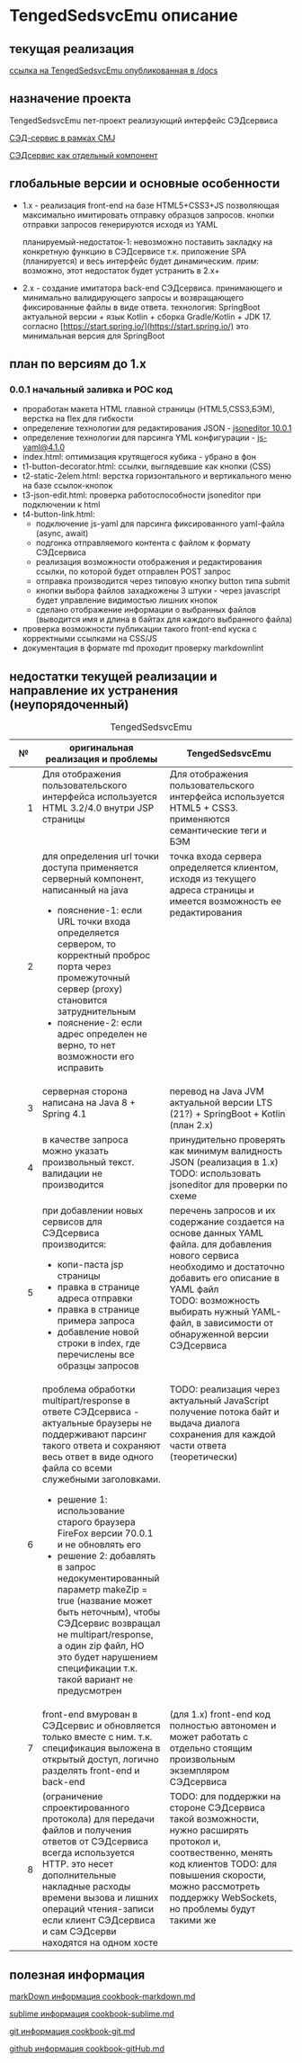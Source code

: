 # TengedSedsvcEmu описание

## текущая реализация

[ссылка на TengedSedsvcEmu опубликованная в /docs](https://drtenguussr.github.io/TengedSedsvcEmu/staticA/index.html)

## назначение проекта

TengedSedsvcEmu пет-проект реализующий интерфейс СЭДсервиса

[СЭД-сервис в рамках CMJ](https://sup.inttrust.ru:8446/prjdocs/master/specs/sedsvc/index.html)

[СЭДсервис как отдельный компонент](https://sup.inttrust.ru:8446/prjdocs/sedsvc/master/specs/sedsvc/index.html)

## глобальные версии и основные особенности

- 1.x - реализация front-end на базе HTML5+CSS3+JS
    позволяющая максимально имитировать отправку образцов запросов.
    кнопки отправки запросов генерируются исходя из YAML

    планируемый-недостаток-1: невозможно поставить закладку на конкретную функцию
    в СЭДсервисе т.к. приложение SPA (планируется) и весь интерфейс будет динамическим.
    *прим*: возможно, этот недостаток будет устранить в 2.x+

- 2.x - создание имитатора back-end СЭДсервиса. принимающего
    и минимально валидирующего запросы и возвращающего фиксированные
    файлы в виде ответа. технология: SpringBoot актуальной версии +
    язык Kotlin + сборка Gradle/Kotlin + JDK 17.
    согласно [https://start.spring.io/](https://start.spring.io/) это минимальная
    версия для SpringBoot

## план по версиям до 1.x

### 0.0.1 начальный заливка и POC код

- проработан макета HTML главной страницы (HTML5,CSS3,БЭМ), верстка на flex для гибкости
- определение технологии для редактирования JSON - [jsoneditor 10.0.1](https://www.npmjs.com/package/jsoneditor)
- определение технологии для парсинга YML конфигурации - [js-yaml@4.1.0](https://www.npmjs.com/package/js-yaml)
- index.html: оптимизация крутящегося кубика - убрано в фон
- t1-button-decorator.html: ссылки, выглядевшие как кнопки (CSS)
- t2-static-2elem.html: верстка горизонтального и вертикального меню
    на базе ссылок-кнопок
- t3-json-edit.html: проверка работоспособности jsoneditor при подключении к html
- t4-button-link.html:
    - подключение js-yaml для парсинга фиксированного yaml-файла (async, await)
    - подгонка отправляемого контента с файлом к формату СЭДсервиса
    - реализация возможности отображения и редактирования ссылки, по которой
    будет отправлен POST запрос
    - отправка производится через типовую кнопку button типа submit
    - кнопки выбора файлов захадкожены 3 штуки - через javascript будет управление
        видимостью лишних кнопок
    - сделано отображение информации о выбранных файлов (выводится имя и
        длина в байтах для каждого выбранного файла)
- проверка возможности публикации такого front-end куска с корректными
    ссылками на CSS/JS
- документация в формате md проходит проверку markdownlint

## недостатки текущей реализации и направление их устранения (неупорядоченный)

<table>
  <caption>
    TengedSedsvcEmu
  </caption>
  <thead class="header">
    <tr>
      <th width="10%">№</th>
      <th width="45%">оригинальная реализация и проблемы</th>
      <th width="45%">TengedSedsvcEmu</th>
    </tr>
  </thead>
<tbody>
<tr><td align="right">1</td><td valign="top">
    Для отображения пользовательского интерфейса
    используется HTML 3.2/4.0 внутри JSP страницы
</td><td valign="top">
    Для отображения пользовательского интерфейса
    используется HTML5 + CSS3. применяются семантические теги и БЭМ
</td></tr>

<tr><td align="right">2</td><td valign="top">
    для определения url точки доступа применяется серверный компонент,
    написанный на java
    <ul>
    <li>пояснение-1: если URL точки входа определяется сервером, то
        корректный проброс порта через промежуточный сервер (proxy)
        становится затруднительным</li>
    <li>
    пояснение-2: если адрес определен не верно, то нет возможности его исправить
    </li>
</td><td valign="top">
    точка входа сервера определяется клиентом, исходя из текущего адреса
    страницы и имеется возможность ее редактирования
</td></tr>

<tr><td align="right">3</td><td valign="top">
    серверная сторона написана на Java 8 + Spring 4.1
    </td><td valign="top">
    перевод на Java JVM актуальной версии LTS (21?)
    + SpringBoot + Kotlin
    <br>(план 2.x)
</td></tr>

<tr><td align="right">4</td><td valign="top">
    в качестве запроса можно указать произвольный текст.
    валидации не производится
    </td><td valign="top">
    принудительно проверять как минимум валидность JSON (реализация в 1.x)
    <br>
    TODO: использовать jsoneditor для проверки по схеме
</td></tr>

<tr><td align="right">5</td><td valign="top">
    при добавлении новых сервисов для СЭДсервиса производится:
    <ul>
        <li>копи-паста jsp страницы</li>
        <li>правка в странице адреса отправки</li>
        <li>правка в странице примера запроса</li>
        <li>добавление новой строки в index, где перечислены все
        образцы запросов</li>
    </ul>
    </td><td valign="top">
        перечень запросов и их содержание создается на основе данных YAML
        файла. для добавления нового сервиса необходимо и достаточно
        добавить его описание в YAML файл
        <br>
        TODO: возможность выбирать нужный YAML-файл, в зависимости
        от обнаруженной версии СЭДсервиса
</td></tr>

<tr><td align="right">6</td><td valign="top">
    проблема обработки multipart/response в ответе СЭДсервиса - актуальные
    браузеры не поддерживают парсинг такого ответа и сохраняют весь ответ
    в виде одного файла со всеми служебными заголовками.
    <ul>
        <li>решение 1: использование старого браузера FireFox версии 70.0.1
        и не обновлять его</li>
        <li>решение 2: добавлять в запрос недокументированный параметр
            makeZip = true (название может быть неточным), чтобы СЭДсервис
            возвращал не multipart/response, а один zip файл, НО
            это будет нарушением спецификации т.к. такой вариант не предусмотрен
    </td><td valign="top">
    TODO: реализация через актуальный JavaScript получение потока байт
    и выдача диалога сохранения для каждой части ответа (теоретически)
</td></tr>

<tr><td align="right">7</td><td valign="top">
    front-end вмурован в СЭДсервис и обновляется только вместе с ним.
    т.к. спецификация выложена в открытый доступ, логично разделять
    front-end и back-end
    </td><td valign="top">
    (для 1.x) front-end код полностью автономен и может работать с
    отдельно стоящим произвольным экземпляром СЭДсервиса
</td></tr>

<tr><td align="right">8</td><td valign="top">
    (ограничение спроектированного протокола) для передачи файлов
    и получения ответов от СЭДсервиса всегда используется HTTP.
    это несет дополнительные накладные расходы времени вызова
    и лишних операций чтения-записи если клиент СЭДсервиса
    и сам СЭДсерви находятся на одном хосте
    </td><td valign="top">
    TODO: для поддержки на стороне СЭДсервиса такой возможности,
    нужно расширять протокол и, соотвественно, менять код клиентов
    TODO: для повышения скорости, можно рассмотреть поддержку
    WebSockets, но проблемы будут такими же
</td></tr>

</tbody>
</table>

## полезная информация

[markDown информация cookbook-markdown.md](../../../drTenguUSSR/blob/main/cookbook-markdown.md)

[sublime информация cookbook-sublime.md](../../../drTenguUSSR/blob/main/cookbook-sublime.md)

[git информация cookbook-git.md](../../../drTenguUSSR/blob/main/cookbook-git.md)

[github информация cookbook-gitHub.md](../../../drTenguUSSR/blob/main/cookbook-gitHub.md)
